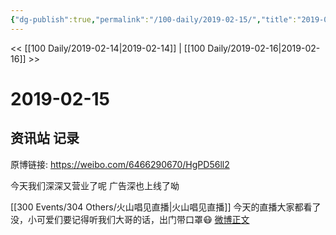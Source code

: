 ```yaml
---
{"dg-publish":true,"permalink":"/100-daily/2019-02-15/","title":"2019-02-15"}
---
```



<< [[100 Daily/2019-02-14\|2019-02-14]] | [[100 Daily/2019-02-16\|2019-02-16]] >>

# 2019-02-15

## 资讯站 记录

原博链接: https://weibo.com/6466290670/HgPD56ll2

今天我们深深又营业了呢
[](https://weibo.com/detail/4339993264761284)
广告深也上线了呦
[](https://weibo.com/detail/4340106121118970)

[[300 Events/304 Others/火山唱见直播\|火山唱见直播]]
今天的直播大家都看了没，小可爱们要记得听我们大哥的话，出门带口罩😷
[微博正文](https://weibo.com/detail/4340111980841701)
